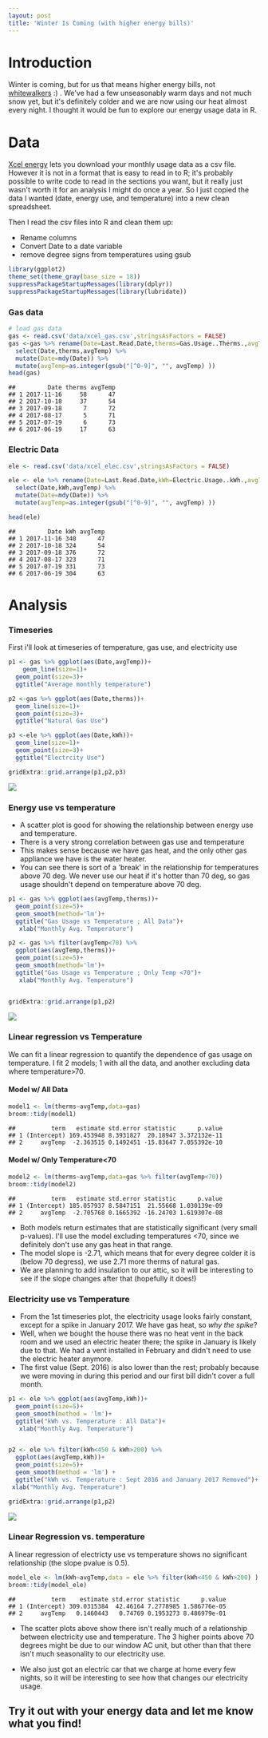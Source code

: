 ```yaml
---
layout: post
title: 'Winter Is Coming (with higher energy bills)'
---
```




# Introduction

Winter is coming, but for us that means higher energy bills, not [whitewalkers](http://gameofthrones.wikia.com/wiki/White_Walkers) :) . We've had a few unseasonably warm days and not much snow yet, but it's definitely colder and we are now using our heat almost every night. I thought it would be fun to explore our energy usage data in R.


# Data
[Xcel energy](https://www.xcelenergy.com/) lets you download your monthly usage data as a csv file. However it is not in a format that is easy to read in to R; it's probably possible to write code to read in the sections you want, but it really just wasn't worth it for an analysis I might do once a year. So I just copied the data I wanted (date, energy use, and temperature) into a new clean spreadsheet.

Then I read the csv files into R and clean them up:
* Rename columns
* Convert Date to a date variable
* remove degree signs from temperatures using gsub




```r
library(ggplot2)
theme_set(theme_gray(base_size = 18))
suppressPackageStartupMessages(library(dplyr))
suppressPackageStartupMessages(library(lubridate))
```

### Gas data

```r
# load gas data
gas <- read.csv('data/xcel_gas.csv',stringsAsFactors = FALSE)
gas <-gas %>% rename(Date=Last.Read.Date,therms=Gas.Usage..Therms.,avgTemp=Average.Temperature) %>%
  select(Date,therms,avgTemp) %>%
  mutate(Date=mdy(Date)) %>%
  mutate(avgTemp=as.integer(gsub("[^0-9]", "", avgTemp) ))
head(gas)
```

```
##         Date therms avgTemp
## 1 2017-11-16     58      47
## 2 2017-10-18     37      54
## 3 2017-09-18      7      72
## 4 2017-08-17      5      71
## 5 2017-07-19      6      73
## 6 2017-06-19     17      63
```



### Electric Data

```r
ele <- read.csv('data/xcel_elec.csv',stringsAsFactors = FALSE)

ele <- ele %>% rename(Date=Last.Read.Date,kWh=Electric.Usage..kWh.,avgTemp=Average.Temperature) %>%
  select(Date,kWh,avgTemp) %>%
  mutate(Date=mdy(Date)) %>%
  mutate(avgTemp=as.integer(gsub("[^0-9]", "", avgTemp) ))

head(ele)
```

```
##         Date kWh avgTemp
## 1 2017-11-16 340      47
## 2 2017-10-18 324      54
## 3 2017-09-18 376      72
## 4 2017-08-17 323      71
## 5 2017-07-19 331      73
## 6 2017-06-19 304      63
```



# Analysis


### Timeseries
First i'll look at timeseries of temperature, gas use, and electricity use

```r
p1 <- gas %>% ggplot(aes(Date,avgTemp))+
    geom_line(size=1)+
  geom_point(size=3)+
  ggtitle("Average monthly temperature")

p2 <-gas %>% ggplot(aes(Date,therms))+
  geom_line(size=1)+
  geom_point(size=3)+
  ggtitle("Natural Gas Use")

p3 <-ele %>% ggplot(aes(Date,kWh))+
  geom_line(size=1)+
  geom_point(size=3)+
  ggtitle("Electrcity Use")

gridExtra::grid.arrange(p1,p2,p3)
```

![](/images/energy_use/unnamed-chunk-5-1.png)<!-- -->


### Energy use vs temperature
* A scatter plot is good for showing the relationship between energy use and temperature.
* There is a very strong correlation between gas use and temperature
* This makes sense because we have gas heat, and the only other gas appliance we have is the water heater.
* You can see there is sort of a 'break' in the relationship for temperatures above 70 deg. We never use our heat if it's hotter than 70 deg, so gas usage shouldn't depend on temperature above 70 deg.



```r
p1 <- gas %>% ggplot(aes(avgTemp,therms))+
  geom_point(size=5)+
  geom_smooth(method='lm')+
  ggtitle("Gas Usage vs Temperature ; All Data")+
   xlab("Monthly Avg. Temperature")

p2 <- gas %>% filter(avgTemp<70) %>%
  ggplot(aes(avgTemp,therms))+
  geom_point(size=5)+
  geom_smooth(method='lm')+
  ggtitle("Gas Usage vs Temperature ; Only Temp <70")+
   xlab("Monthly Avg. Temperature")


gridExtra::grid.arrange(p1,p2)
```

![](/images/energy_use/unnamed-chunk-6-1.png)<!-- -->

### Linear regression vs Temperature

We can fit a linear regression to quantify the dependence of gas usage on temperature. I fit 2 models; 1 with all the data, and another excluding data where temperature>70.

#### Model w/ All Data

```r
model1 <- lm(therms~avgTemp,data=gas)
broom::tidy(model1)
```

```
##          term   estimate std.error statistic      p.value
## 1 (Intercept) 169.453948 8.3931827  20.18947 3.372132e-11
## 2     avgTemp  -2.363515 0.1492451 -15.83647 7.055392e-10
```

#### Model w/ Only Temperature<70

```r
model2 <- lm(therms~avgTemp,data=gas %>% filter(avgTemp<70))
broom::tidy(model2)
```

```
##          term   estimate std.error statistic      p.value
## 1 (Intercept) 185.057937 8.5847151  21.55668 1.030139e-09
## 2     avgTemp  -2.705768 0.1665392 -16.24703 1.619307e-08
```

* Both models return estimates that are statistically significant (very small p-values). I'll use the model excluding temperatures <70, since we definitely don't use any gas heat in that range.
* The model slope is -2.71, which means that for every degree colder it is (below 70 degress), we use 2.71 more therms of natural gas.
* We are planning to add insulation to our attic, so it will be interesting to see if the slope changes after that (hopefully it does!)





### Electricity use vs Temperature

* From the 1st timeseries plot, the electricity usage looks fairly constant, except for a spike in January 2017. We have gas heat, so *why the spike*?
* Well, when we bought the house there was no heat vent in the back room and we used an electric heater there; the spike in January is likely due to that. We had a vent installed in February and didn't need to use the electric heater anymore.
* The first value (Sept. 2016) is also lower than the rest; probably because we were moving in during this period and our first bill didn't cover a full month.


```r
p1 <- ele %>% ggplot(aes(avgTemp,kWh))+
  geom_point(size=5)+
  geom_smooth(method = 'lm')+
  ggtitle("kWh vs. Temperature : All Data")+
   xlab("Monthly Avg. Temperature")


p2 <- ele %>% filter(kWh<450 & kWh>200) %>%
  ggplot(aes(avgTemp,kWh))+
  geom_point(size=5)+
  geom_smooth(method = 'lm') +
  ggtitle("kWh vs. Temperature : Sept 2016 and January 2017 Removed")+
 xlab("Monthly Avg. Temperature")

gridExtra::grid.arrange(p1,p2)
```

![](/images/energy_use/unnamed-chunk-9-1.png)<!-- -->

### Linear Regression vs. temperature
A linear regression of electricty use vs temperature shows no significant relationship (the slope pvalue is 0.5).

```r
model_ele <- lm(kWh~avgTemp,data = ele %>% filter(kWh<450 & kWh>200) )
broom::tidy(model_ele)
```

```
##          term    estimate std.error statistic      p.value
## 1 (Intercept) 309.0315384  42.46164 7.2778985 1.586776e-05
## 2     avgTemp   0.1460443   0.74769 0.1953273 8.486979e-01
```




* The scatter plots above show there isn't really much of a relationship between electricity use and temperature. The 3 higher points above 70 degrees might be due to our window AC unit, but other than that there isn't much seasonality to our electricity use.

* We also just got an electric car that we charge at home every few nights, so it will be interesting to see how that changes our electricity usage.


## Try it out with your energy data and let me know what you find!
